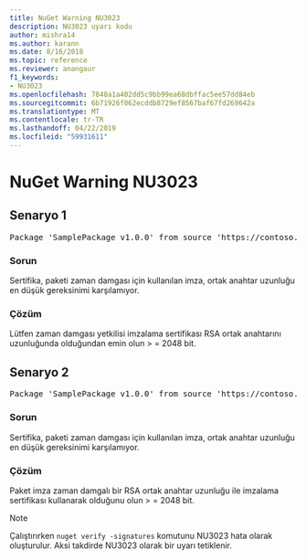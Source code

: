 ```yaml
---
title: NuGet Warning NU3023
description: NU3023 uyarı kodu
author: mishra14
ms.author: karann
ms.date: 8/16/2018
ms.topic: reference
ms.reviewer: anangaur
f1_keywords:
- NU3023
ms.openlocfilehash: 7848a1a402dd5c9bb99ea68dbffac5ee57dd84eb
ms.sourcegitcommit: 6b71926f062ecddb8729ef8567baf67fd269642a
ms.translationtype: MT
ms.contentlocale: tr-TR
ms.lasthandoff: 04/22/2019
ms.locfileid: "59931611"
---
```

# <a name="nuget-warning-nu3023"></a>NuGet Warning NU3023

## <a name="scenario-1"></a>Senaryo 1

<pre>Package 'SamplePackage v1.0.0' from source 'https://contoso.com/index.json': The timestamp certificate does not meet a minimum public key length requirement.</pre>

### <a name="issue"></a>Sorun

Sertifika, paketi zaman damgası için kullanılan imza, ortak anahtar uzunluğu en düşük gereksinimi karşılamıyor.


### <a name="solution"></a>Çözüm

Lütfen zaman damgası yetkilisi imzalama sertifikası RSA ortak anahtarını uzunluğunda olduğundan emin olun > = 2048 bit.



## <a name="scenario-2"></a>Senaryo 2

<pre>Package 'SamplePackage v1.0.0' from source 'https://contoso.com/index.json': The primary signature's timestamp certificate does not meet a minimum public key length requirement.</pre>

### <a name="issue"></a>Sorun

Sertifika, paketi zaman damgası için kullanılan imza, ortak anahtar uzunluğu en düşük gereksinimi karşılamıyor.


### <a name="solution"></a>Çözüm

Paket imza zaman damgalı bir RSA ortak anahtar uzunluğu ile imzalama sertifikası kullanarak olduğunu olun > = 2048 bit.


> [!Note]
> Çalıştırırken `nuget verify -signatures` komutunu NU3023 hata olarak oluşturulur. Aksi takdirde NU3023 olarak bir uyarı tetiklenir.